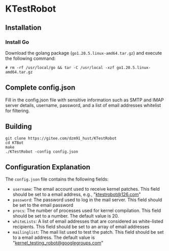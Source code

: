 # KTestRobot

## Installation

### Install Go

Download the golang package (`go1.20.5.linux-amd64.tar.gz`) and execute the following command:

```
# rm -rf /usr/local/go && tar -C /usr/local -xzf go1.20.5.linux-amd64.tar.gz
```

<!-- ### Install packages for kernel compilation

```
sudo apt-get install build-essential make libncurses5-dev flex libssl-dev libelf-dev bison
```

### Install other dependencies

```
sudo apt-get install git sqlite3 libsqlite3-dev
sudo apt-get install libtry-tiny-perl tofrodos cppcheck ocaml coccinelle
``` -->

## Complete config.json

Fill in the config.json file with sensitive information such as SMTP and IMAP server details, username, password, and a list of email addresses whitelist for filtering.

## Building

```
git clone https://gitee.com/dzm91_hust/KTestRobot
cd KTBot
make
./KTestRobot -config config.json
```

## Configuration Explanation

The `config.json` file contains the following fields:

- `username`: The email account used to receive kernel patches. This field should be set to a email address, e.g., "ktestrobot@126.com"
- `password`: The password used to log in the mail server. This field should be set to the email password
- `procs`: The number of processes used for kernel compilation. This field should be set to a number. The default value is 20.
- `whiteLists`: A list of email addresses that are considered as white-listed recipients. This field should be set to an array of email addresses
- `mailinglist`: The mail list used to test the patch. This field should be set to a email address. The default value is "kernel_testing_robot@googlegroups.com"

